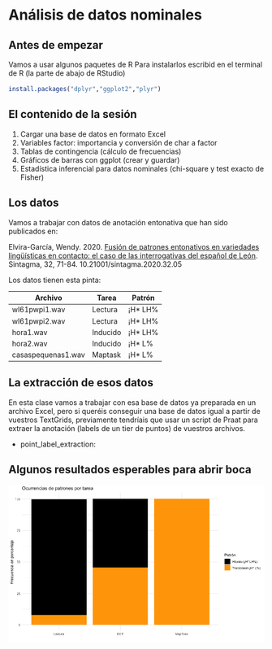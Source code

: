 # Análisis de datos nominales

## Antes de empezar
Vamos a usar algunos paquetes de R
Para instalarlos escribid en el terminal de R (la parte de abajo de RStudio)
```R
install.packages("dplyr","ggplot2","plyr")
```
## El contenido de la sesión
1. Cargar una base de datos en formato Excel
2. Variables factor: importancia y conversión de char a factor
3. Tablas de contingencia (cálculo de frecuencias)
4. Gráficos de barras con ggplot (crear y guardar)
5. Estadística inferencial para datos nominales (chi-square y test exacto de Fisher)

## Los datos
Vamos a trabajar con datos de anotación entonativa que han sido publicados en:

Elvira-García, Wendy. 2020. [Fusión de patrones entonativos en variedades lingüísticas en contacto: el caso de las interrogativas del español de León](http://www.sintagma.udl.cat/export/sites/Sintagma/documents/articles_32/Sintagma-32_5.pdf). Sintagma, 32, 71-84. 10.21001/sintagma.2020.32.05

Los datos tienen esta pinta:

Archivo | Tarea | Patrón
------------ | ------------- | -------------
wl61pwpi1.wav | Lectura | ¡H* LH%
wl61pwpi2.wav | Lectura | ¡H* LH%
hora1.wav | Inducido | ¡H* LH%
hora2.wav | Inducido | ¡H* L%
casaspequenas1.wav | Maptask | ¡H* L%

## La extracción de esos datos
En esta clase vamos a trabajar con esa base de datos ya preparada en un archivo Excel, pero si queréis conseguir una base de datos igual a partir de vuestros TextGrids, previamente tendríais que usar un script de Praat para extraer la anotación (labels de un tier de puntos) de vuestros archivos.

 * point_label_extraction:



## Algunos resultados esperables para abrir boca
![image](../figuras/graficofrecs.png)

